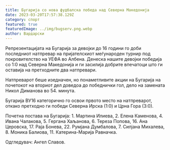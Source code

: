 ```yaml
---
title: Бугарија со нова фудбалска победа над Северна Македонија
date: 2023-03-20T17:57:38.129Z
category: спорт
featured: true
featuredImage: ../img/bugserv.png.webp
author: Вардарски
---
```


Репрезентацијата на Бугарија за девојки до 16 години го доби последниот натпревар на пријателскиот меѓународен турнир под покровителство на УЕФА во Албена. Денеска нашите девојки победија со 1:0 над Северна Македонија и ги засилија добрите впечатоци што ги оставија на претходните два натпревари.

Натпреварот беше изедначен, но понаметливите акции на Бугарија на почетокот на вториот дел доведоа до победнички гол, дело на замената Никол Диманова во 54. минута.

Бугарија ВУ16 категорично го освои првото место на натпреварот, откако претходно ги победи Северна Ирска (1:0) и Црна Гора (3:0).

Почетна постава на Бугарија: 1. Мартина Илиева, 2. Елена Каменова, 4. Ивана Чалакова, 5. Гергана Хаљанова, 6. Тереза ​​Попова, 16. Ана Церовска, 17. Раја Бонева, 22. Румјана Думбалова, 7. Силјана Михалева, 8. Моника Балиова, 11. Катерина-Марија Равначка.

Одгледувач: Ангел Славов.
